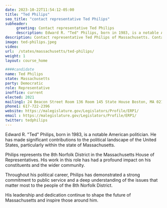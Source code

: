 ```yaml
---
date: 2023-10-22T11:54:12-05:00
title: "Ted Philips"
seo_title: "contact representative Ted Philips"
subheader:
     greeting: Contact representative Ted Philips
     description: Edward R. "Ted" Philips, born in 1983, is a notable American politician. He has made significant contributions to the political landscape of the United States, particularly within the state of Massachusetts.
description: Contact representative Ted Philips of Massachusetts. Contact information for Ted Philips includes email address, phone number, and mailing address.
image: ted-philips.jpeg
video:
url:  /states/massachusetts/ted-philips/
weight: 1
layout: course_home

####candidate
name: Ted Philips
state: Massachusetts
party: Democratic
role: Representative
inoffice: current
elected: 2021
mailing1: 24 Beacon Street Room 136 Room 145 State House Boston, MA 02133
phone1: 617-722-2396
website: https://malegislature.gov/Legislators/Profile/ERP1/
email : https://malegislature.gov/Legislators/Profile/ERP1/
twitter: tedphilips
---
```


Edward R. "Ted" Philips, born in 1983, is a notable American politician. He has made significant contributions to the political landscape of the United States, particularly within the state of Massachusetts.

Philips represents the 8th Norfolk District in the Massachusetts House of Representatives. His work in this role has had a profound impact on his constituents and the wider community.

Throughout his political career, Philips has demonstrated a strong commitment to public service and a deep understanding of the issues that matter most to the people of the 8th Norfolk District.

His leadership and dedication continue to shape the future of Massachusetts and inspire those around him.
